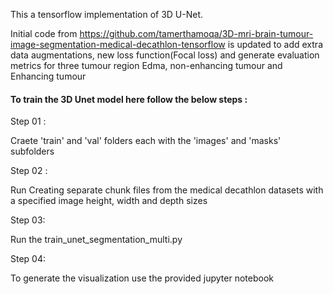 
This a tensorflow implementation of 3D U-Net. 

Initial code from https://github.com/tamerthamoqa/3D-mri-brain-tumour-image-segmentation-medical-decathlon-tensorflow
is updated to add extra data augmentations, new loss function(Focal loss) and generate evaluation metrics for three tumour region Edma, non-enhancing tumour and Enhancing tumour

#### To train the 3D Unet model here follow the below steps :

Step 01 :

Craete 'train' and 'val' folders each with the 'images' and 'masks' subfolders

Step 02 :

Run Creating separate chunk files from the medical decathlon datasets with a specified image height, width and depth sizes

Step 03:

Run the train_unet_segmentation_multi.py

Step 04:

To generate the visualization use the provided jupyter notebook